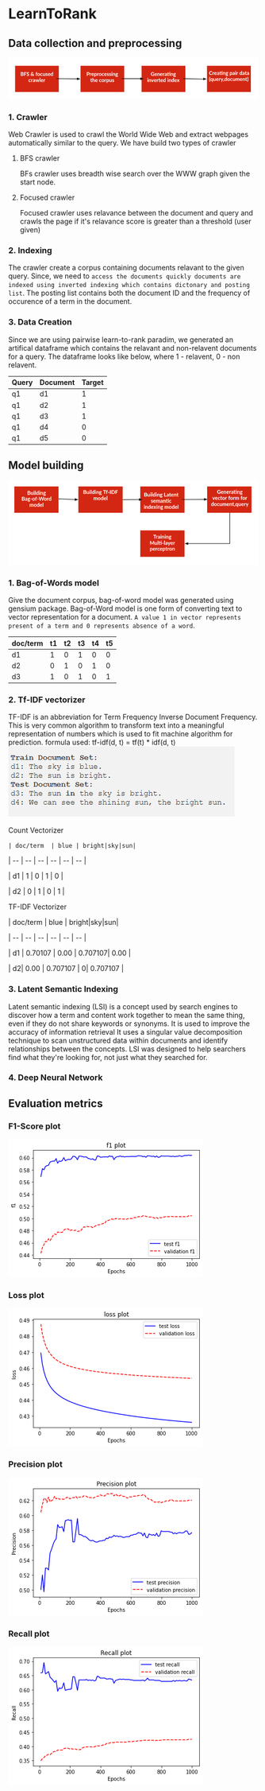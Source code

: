 # LearnToRank
## Data collection and preprocessing
![alt text](https://github.com/Midhilesh29/LearnToRank/blob/main/img/dataprep.png)
### 1. Crawler
   Web Crawler is used to crawl the World Wide Web and extract webpages automatically similar to the query. We have build two types of crawler
1. BFS crawler

    BFs crawler uses breadth wise search over the WWW graph given the start node.
  
2. Focused crawler

    Focused crawler uses relavance between the document and query and crawls the page if it's relavance score is greater than a threshold (user given)
### 2. Indexing
   The crawler create a corpus containing documents relavant to the given query. Since, we need to ```access the documents quickly documents are indexed using
   inverted indexing which contains dictonary and posting list```. The posting list contains both the document ID and the frequency of occurence of a term in the
   document.
### 3. Data Creation
   Since we are using pairwise learn-to-rank paradim, we generated an artifical dataframe which contains the relavant and non-relavent documents for a query. The dataframe looks like below, where 1 - relavent, 0 - non relavent.
   
| Query  | Document | Target|
| -----| ---------|---------|
| q1  | d1  | 1|
| q1| d2| 1 |
|q1|d3|1|
|q1|d4|0|
|q1|d5|0|

## Model building
![alt text](https://github.com/Midhilesh29/LearnToRank/blob/main/img/engine.png)
### 1. Bag-of-Words model
   Give the document corpus, bag-of-word model was generated using gensium package. Bag-of-Word model is one form of converting text to vector representation for a document. ```A value 1 in vector represents present of a term and 0 represents absence of a word```.
   
   | doc/term  | t1 | t2|t3|t4|t5|
| -- | -- | -- | -- | -- | -- |
| d1  | 1  | 0 | 1 | 0 | 0 |
| d2| 0 | 1 | 0| 1| 0 |
|d3| 1  | 0 | 1 | 0 | 1 |

### 2. Tf-IDF vectorizer
   TF-IDF is an abbreviation for Term Frequency Inverse Document Frequency. 
   This is very common algorithm to transform text into a meaningful representation of numbers which is used to fit machine algorithm for prediction.
   formula used: tf-idf(d, t) = tf(t) * idf(d, t)
   ![alt text](https://github.com/Midhilesh29/LearnToRank/blob/main/img/Data.png)

   Count Vectorizer

    | doc/term  | blue | bright|sky|sun|
| -- | -- | -- | -- | -- | -- |

| d1 | 1  | 0  | 1  | 0  |

| d2 | 0  | 1  | 0  |  1 |

   TF-IDF Vectorizer
   
   | doc/term  | blue | bright|sky|sun|

| -- | -- | -- | -- | -- | -- |

| d1  | 0.70107 | 0.00 | 0.707107| 0.00 |

| d2| 0.00 | 0.707107 | 0| 0.707107 |

### 3. Latent Semantic Indexing

   Latent semantic indexing (LSI) is a concept used by search engines to discover how a term and content work together to mean the same thing, even if they do not share keywords or synonyms. 
   It is used to improve the accuracy of information retrieval
   It uses a singular value decomposition technique to scan unstructured data within documents and identify relationships between the concepts.
   LSI was designed to help searchers find what they're looking for, not just what they searched for.

### 4. Deep Neural Network
## Evaluation metrics
### F1-Score plot
![alt text](https://github.com/Midhilesh29/LearnToRank/blob/main/img/f1_plot.png)
### Loss plot
![alt text](https://github.com/Midhilesh29/LearnToRank/blob/main/img/loss_plot.png)
### Precision plot
![alt text](https://github.com/Midhilesh29/LearnToRank/blob/main/img/precision_plot.png)
### Recall plot
![alt text](https://github.com/Midhilesh29/LearnToRank/blob/main/img/recall_plot.png)
